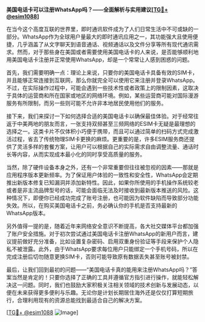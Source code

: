 **美国电话卡可以注册WhatsApp吗？——全面解析与实用建议[[TG💪+ @esim1088](https://t.me/s/esim1088)]**

在当今这个高度互联的世界里，即时通讯软件成为了人们日常生活中不可或缺的一部分。WhatsApp作为全球用户量最大的即时通讯应用之一，其功能强大且使用便捷，几乎涵盖了从文字聊天到语音通话、视频通话以及文件分享等所有现代通讯需求。然而，对于那些身在美国或者需要使用美国电话卡的人来说，是否能够顺利地用美国电话卡注册并正常使用WhatsApp，却是一个常常让人感到困惑的问题。

首先，我们需要明确一点：理论上来说，只要你的美国电话卡具备有效的SIM卡，并且能够正常连接到互联网，那么你就完全可以使用它来注册并登录WhatsApp。不过，在实际操作过程中，可能会遇到一些技术性或者政策上的限制因素，这取决于具体的运营商和所在国家或地区的网络环境。例如，某些运营商可能对国际漫游服务有所限制，而另一些则可能不允许非本地居民使用他们的服务。

接下来，我们来探讨一下如何选择合适的美国电话卡以确保最佳体验。对于经常往返于中美两地的朋友而言，一张支持双频甚至三频网络的ESIM卡无疑是最理想的选择之一。这类卡片不仅体积小巧便于携带，而且可以通过简单的扫码方式完成激活过程，省去了传统物理SIM卡更换的麻烦。更重要的是，许多ESIM服务商还提供了灵活多样的套餐方案，让用户可以根据自己的实际需求自由调整流量、通话时长等内容，从而实现成本最小化的同时享受高质量的服务。

当然，除了硬件设备本身之外，还有一个非常重要但往往被忽视的因素——那就是应用程序版本更新频率。为了保证用户体验的一致性和安全性，WhatsApp会定期推出新版本修复已知漏洞并添加新特性。因此，如果你所使用的手机操作系统较老或者是非主流品牌型号的话，可能会面临无法及时接收到最新版本推送的风险。这种情况下，即便你已经成功完成了账号注册，也可能因为软件缺陷而导致部分功能失效。所以，在购买美国电话卡之前，务必确认你的手机是否支持最新的WhatsApp版本。

另外值得一提的是，随着近年来网络安全意识不断提高，各大社交媒体平台都加强了账户安全措施。对于初次尝试通过美国电话卡注册WhatsApp的新用户而言，建议提前做好充分准备，比如设置复杂密码、启用双重身份验证等手段来保护个人隐私不被泄露。此外，由于WhatsApp要求每位用户只能绑定一个手机号码，所以在完成注册后切勿随意更换SIM卡，否则可能导致原有数据丢失甚至账号被封禁。

最后，让我们回到最初的问题——“美国电话卡真的能用来注册WhatsApp吗？”答案当然是肯定的！只要你选择了正确的工具并遵循官方指引进行操作，就能轻松解决这一问题。同时，我们也鼓励大家积极关注相关领域的技术创新与发展动态，以便在未来获得更多便利与乐趣。无论你是计划长期居住海外还是仅仅打算短期旅行，合理利用现有的资源总能找到最适合自己的解决方案。

[[TG💪+ @esim1088](https://t.me/s/esim1088) ![Image](https://i.postimg.cc/4NQfJmqS/Snipaste-2025-05-13-00-14-12.png)]